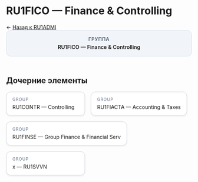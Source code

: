 # RU1FICO — Finance &amp; Controlling
<p class="cc-breadcrumb">← <a href='../../level_02/RU1ADMI/'>Назад к RU1ADMI</a></p>
<style>
.cc-container { display: flex; flex-direction: column; gap: 1.5rem; }
.cc-breadcrumb { margin: 0; }
.cc-parent { padding: 1rem 1.25rem; border-radius: 12px; background: #f1f5f9; border: 1px solid #d8dee9; text-align: center; font-weight: 600; }
.cc-parent .cc-tag { font-size: 0.8rem; text-transform: uppercase; color: #475569; letter-spacing: 0.06em; }
.cc-children { display: flex; flex-wrap: wrap; gap: 1rem; }
.cc-tile { display: block; min-width: 180px; padding: 0.85rem 1rem; border-radius: 12px; border: 1px solid #d1d5db; background: #ffffff; box-shadow: 0 2px 4px rgba(15, 23, 42, 0.08); transition: transform 0.1s ease, box-shadow 0.1s ease; color: inherit; text-decoration: none; }
.cc-tile:hover { transform: translateY(-2px); box-shadow: 0 6px 12px rgba(15, 23, 42, 0.15); }
.cc-tile-leaf { background: #f8fafc; }
.cc-tag { font-size: 0.7rem; color: #64748b; text-transform: uppercase; letter-spacing: 0.08em; margin-bottom: 0.3rem; }
.cc-person { margin-top: 0.35rem; font-size: 0.8rem; color: #1f2937; }
</style>
<div class='cc-container'>
  <div class='cc-parent'>
    <div class='cc-tag'>Группа</div>
    <div>RU1FICO — Finance &amp; Controlling</div>
  </div>
  <div>
    <h2>Дочерние элементы</h2>
<div class='cc-children'><a class='cc-tile' href='../../level_04/RU1CONTR/'><div class='cc-tag'>GROUP</div><div>RU1CONTR — Controlling</div></a><a class='cc-tile' href='../../level_04/RU1FIACTA/'><div class='cc-tag'>GROUP</div><div>RU1FIACTA — Accounting &amp; Taxes</div></a><a class='cc-tile' href='../../level_04/RU1FINSE/'><div class='cc-tag'>GROUP</div><div>RU1FINSE — Group Finance &amp; Financial Serv</div></a><a class='cc-tile' href='../../level_04/x/'><div class='cc-tag'>GROUP</div><div>x — RU1SVVN</div></a></div>
  </div>
</div>
